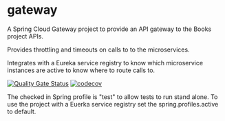 # gateway
A Spring Cloud Gateway project to provide an API gateway to the Books project APIs.

Provides throttling and timeouts on calls to to the microservices.

Integrates with a Eureka service registry to know which microservice instances are active to 
know where to route calls to.

[![Quality Gate Status](https://sonarcloud.io/api/project_badges/measure?project=com.aidan.books%3Agateway&metric=alert_status)](https://sonarcloud.io/dashboard?id=com.aidan.books%3Agateway)
[![codecov](https://codecov.io/gh/aidanwhiteley/books-gateway/branch/master/graph/badge.svg)](https://codecov.io/gh/aidanwhiteley/books-gateway/branch/master)

The checked in Spring profile is "test" to allow tests to run stand alone. To use the project with a Euerka 
service registry set the spring.profiles.active to default.